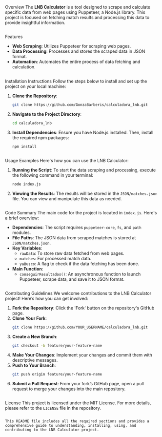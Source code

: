
Overview
The **LNB Calculator** is a tool designed to scrape and calculate specific data from web pages using Puppeteer, a Node.js library. This project is focused on fetching match results and processing this data to provide insightful information.

##
Features
- **Web Scraping**: Utilizes Puppeteer for scraping web pages.
- **Data Processing**: Processes and stores the scraped data in JSON format.
- **Automation**: Automates the entire process of data fetching and calculation.

##
Installation Instructions
Follow the steps below to install and set up the project on your local machine:

1. **Clone the Repository**:
   ```bash
   git clone https://github.com/GonzaBarberis/calculadora_lnb.git
   ```
   
2. **Navigate to the Project Directory**:
   ```bash
   cd calculadora_lnb
   ```

3. **Install Dependencies**:
   Ensure you have Node.js installed. Then, install the required npm packages:
   ```bash
   npm install
   ```

##
Usage Examples
Here's how you can use the LNB Calculator:

1. **Running the Script**:
   To start the data scraping and processing, execute the following command in your terminal:
   ```bash
   node index.js
   ```

2. **Viewing the Results**:
   The results will be stored in the `JSON/matches.json` file. You can view and manipulate this data as needed.

##
Code Summary
The main code for the project is located in `index.js`. Here's a brief overview:

- **Dependencies**: The script requires `puppeteer-core`, `fs`, and `path` modules.
- **File Paths**: The JSON data from scraped matches is stored at `JSON/matches.json`.
- **Key Variables**:
  - `rawData`: To store raw data fetched from web pages.
  - `matches`: For processed match data.
  - `yaBusco`: A flag to check if the data fetching has been done.
- **Main Function**:
  - `conseguirResultados()`: An asynchronous function to launch Puppeteer, scrape data, and save it to JSON format.

##
Contributing Guidelines
We welcome contributions to the LNB Calculator project! Here’s how you can get involved:

1. **Fork the Repository**: Click the 'Fork' button on the repository's GitHub page.
2. **Clone Your Fork**:
   ```bash
   git clone https://github.com/YOUR_USERNAME/calculadora_lnb.git
   ```
3. **Create a New Branch**:
   ```bash
   git checkout -b feature/your-feature-name
   ```
4. **Make Your Changes**: Implement your changes and commit them with descriptive messages.
5. **Push to Your Branch**:
   ```bash
   git push origin feature/your-feature-name
   ```
6. **Submit a Pull Request**: From your fork’s GitHub page, open a pull request to merge your changes into the main repository.

##
License
This project is licensed under the MIT License. For more details, please refer to the `LICENSE` file in the repository.
```

This README file includes all the required sections and provides a comprehensive guide to understanding, installing, using, and contributing to the LNB Calculator project.